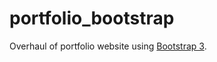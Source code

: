 portfolio_bootstrap
===================

Overhaul of portfolio website using [Bootstrap 3](http://getbootstrap.com).
